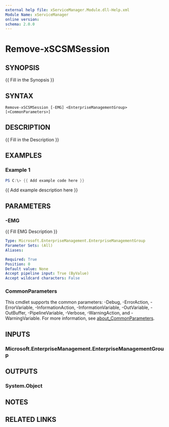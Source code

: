 ```yaml
---
external help file: xServiceManager.Module.dll-Help.xml
Module Name: xServiceManager
online version:
schema: 2.0.0
---
```


# Remove-xSCSMSession

## SYNOPSIS
{{ Fill in the Synopsis }}

## SYNTAX

```
Remove-xSCSMSession [-EMG] <EnterpriseManagementGroup> [<CommonParameters>]
```

## DESCRIPTION
{{ Fill in the Description }}

## EXAMPLES

### Example 1
```powershell
PS C:\> {{ Add example code here }}
```

{{ Add example description here }}

## PARAMETERS

### -EMG
{{ Fill EMG Description }}

```yaml
Type: Microsoft.EnterpriseManagement.EnterpriseManagementGroup
Parameter Sets: (All)
Aliases:

Required: True
Position: 0
Default value: None
Accept pipeline input: True (ByValue)
Accept wildcard characters: False
```

### CommonParameters
This cmdlet supports the common parameters: -Debug, -ErrorAction, -ErrorVariable, -InformationAction, -InformationVariable, -OutVariable, -OutBuffer, -PipelineVariable, -Verbose, -WarningAction, and -WarningVariable. For more information, see [about_CommonParameters](http://go.microsoft.com/fwlink/?LinkID=113216).

## INPUTS

### Microsoft.EnterpriseManagement.EnterpriseManagementGroup

## OUTPUTS

### System.Object
## NOTES

## RELATED LINKS
